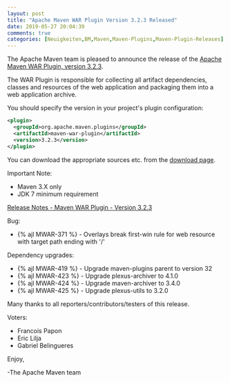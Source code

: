 ```yaml
---
layout: post
title: "Apache Maven WAR Plugin Version 3.2.3 Released"
date: 2019-05-27 20:04:39
comments: true
categories: [Neuigkeiten,BM,Maven,Maven-Plugins,Maven-Plugin-Releases]
---
```

The Apache Maven team is pleased to announce the release of the 
[Apache Maven WAR Plugin, version 3.2.3](https://maven.apache.org/plugins/maven-war-plugin/).

The WAR Plugin is responsible for collecting all artifact dependencies, classes
and resources of the web application and packaging them into a web application
archive.

You should specify the version in your project's plugin configuration:

``` xml
<plugin>
  <groupId>org.apache.maven.plugins</groupId>
  <artifactId>maven-war-plugin</artifactId>
  <version>3.2.3</version>
</plugin>
```

You can download the appropriate sources etc. from the [download page][download].

Important Note: 

 * Maven 3.X only
 * JDK 7 minimum requirement


<!-- more -->


[Release Notes - Maven WAR Plugin - Version 3.2.3](https://issues.apache.org/jira/secure/ReleaseNote.jspa?projectId=12318121&version=12343424)

Bug:

 * {% ajl MWAR-371 %} - Overlays break first-win rule for web resource with target path ending with '/'

Dependency upgrades:

 * {% ajl MWAR-419 %} - Upgrade maven-plugins parent to version 32
 * {% ajl MWAR-423 %} - Upgrade plexus-archiver to 4.1.0
 * {% ajl MWAR-424 %} - Upgrade maven-archiver to 3.4.0
 * {% ajl MWAR-425 %} - Upgrade plexus-utils to 3.2.0

Many thanks to all reporters/contributors/testers of this release.

Voters:

* Francois Papon
* Eric Lilja
* Gabriel Belingueres 

Enjoy,

-The Apache Maven team

[download]: https://maven.apache.org/plugins/maven-war-plugin/download.cgi

